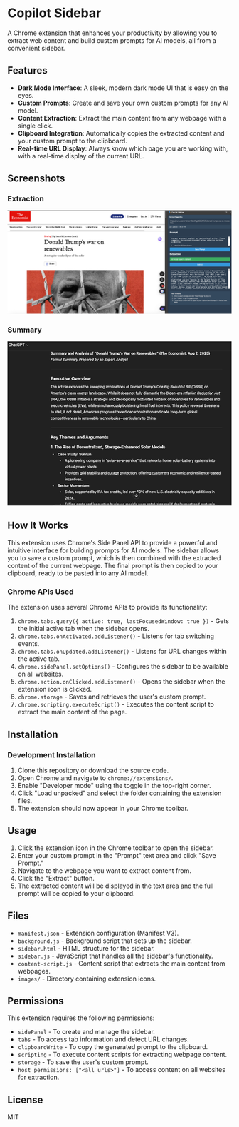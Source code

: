 # Copilot Sidebar

A Chrome extension that enhances your productivity by allowing you to extract web content and build custom prompts for AI models, all from a convenient sidebar.

## Features

- **Dark Mode Interface**: A sleek, modern dark mode UI that is easy on the eyes.
- **Custom Prompts**: Create and save your own custom prompts for any AI model.
- **Content Extraction**: Extract the main content from any webpage with a single click.
- **Clipboard Integration**: Automatically copies the extracted content and your custom prompt to the clipboard.
- **Real-time URL Display**: Always know which page you are working with, with a real-time display of the current URL.

## Screenshots

### Extraction

![Extraction](howto/extraction.png)

### Summary

![Summary](howto/summary.png)

## How It Works

This extension uses Chrome's Side Panel API to provide a powerful and intuitive interface for building prompts for AI models. The sidebar allows you to save a custom prompt, which is then combined with the extracted content of the current webpage. The final prompt is then copied to your clipboard, ready to be pasted into any AI model.

### Chrome APIs Used

The extension uses several Chrome APIs to provide its functionality:

1.  `chrome.tabs.query({ active: true, lastFocusedWindow: true })` - Gets the initial active tab when the sidebar opens.
2.  `chrome.tabs.onActivated.addListener()` - Listens for tab switching events.
3.  `chrome.tabs.onUpdated.addListener()` - Listens for URL changes within the active tab.
4.  `chrome.sidePanel.setOptions()` - Configures the sidebar to be available on all websites.
5.  `chrome.action.onClicked.addListener()` - Opens the sidebar when the extension icon is clicked.
6.  `chrome.storage` - Saves and retrieves the user's custom prompt.
7.  `chrome.scripting.executeScript()` - Executes the content script to extract the main content of the page.

## Installation

### Development Installation

1.  Clone this repository or download the source code.
2.  Open Chrome and navigate to `chrome://extensions/`.
3.  Enable "Developer mode" using the toggle in the top-right corner.
4.  Click "Load unpacked" and select the folder containing the extension files.
5.  The extension should now appear in your Chrome toolbar.

## Usage

1.  Click the extension icon in the Chrome toolbar to open the sidebar.
2.  Enter your custom prompt in the "Prompt" text area and click "Save Prompt."
3.  Navigate to the webpage you want to extract content from.
4.  Click the "Extract" button.
5.  The extracted content will be displayed in the text area and the full prompt will be copied to your clipboard.

## Files

-   `manifest.json` - Extension configuration (Manifest V3).
-   `background.js` - Background script that sets up the sidebar.
-   `sidebar.html` - HTML structure for the sidebar.
-   `sidebar.js` - JavaScript that handles all the sidebar's functionality.
-   `content-script.js` - Content script that extracts the main content from webpages.
-   `images/` - Directory containing extension icons.

## Permissions

This extension requires the following permissions:

-   `sidePanel` - To create and manage the sidebar.
-   `tabs` - To access tab information and detect URL changes.
-   `clipboardWrite` - To copy the generated prompt to the clipboard.
-   `scripting` - To execute content scripts for extracting webpage content.
-   `storage` - To save the user's custom prompt.
-   `host_permissions: ["<all_urls>"]` - To access content on all websites for extraction.

## License

MIT